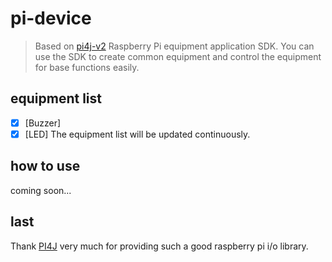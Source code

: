 # pi-device
> Based on [pi4j-v2](https://github.com/Pi4J/pi4j-v2) Raspberry Pi equipment application SDK.
> You can use the SDK to create common equipment and control the equipment for base functions easily.
## equipment list
- [x] [Buzzer]
- [x] [LED]
The equipment list will be updated continuously.
## how to use
coming soon...
## last
Thank [PI4J](https://github.com/Pi4J) very much for providing such a good raspberry pi i/o library.